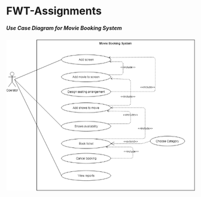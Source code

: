 # FWT-Assignments
##### Use Case Diagram for Movie Booking System
![Event Listener](https://github.com/MaithiliPande/FWT-Assignments/blob/master/MovieBookingSystem-CaseStudy/UMLDiagrams/MovieBookingSystemUseCase.png)
